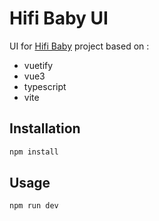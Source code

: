 # Hifi Baby UI

UI for [Hifi Baby](https://github.com/ohohleo/hifi-baby) project based on :
 - vuetify
 - vue3
 - typescript
 - vite

 ## Installation

```bash
npm install
```

## Usage

```bash
npm run dev
```

